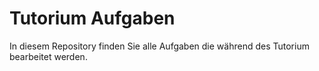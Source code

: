 # Tutorium Aufgaben

In diesem Repository finden Sie alle Aufgaben die während des Tutorium bearbeitet werden.
